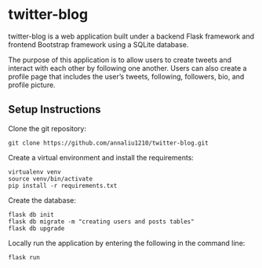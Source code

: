 # twitter-blog
twitter-blog is a web application built under a backend Flask framework and frontend Bootstrap framework using a SQLite database.

The purpose of this application is to allow users to create tweets and interact with each other by following one another. Users can also create a profile page that includes the user’s tweets, following, followers, bio, and profile picture. 


## Setup Instructions
Clone the git repository:

    git clone https://github.com/annaliu1210/twitter-blog.git

Create a virtual environment and install the requirements:

    virtualenv venv
    source venv/bin/activate
    pip install -r requirements.txt

Create the database:

    flask db init
    flask db migrate -m "creating users and posts tables"
    flask db upgrade
    
Locally run the application by entering the following in the command line:

    flask run
